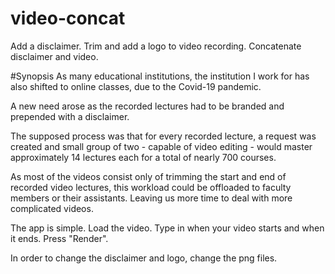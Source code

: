 # video-concat
Add a disclaimer. Trim and add a logo to video recording. Concatenate disclaimer and video.

#Synopsis
As many educational institutions, the institution I work for has also shifted to online classes, due to the Covid-19 pandemic.

A new need arose as the recorded lectures had to be branded and prepended with a disclaimer.

The supposed process was that for every recorded lecture, a request was created and small group of two - capable of video editing - would master approximately 14 lectures each for a total of nearly 700 courses.

As most of the videos consist only of trimming the start and end of recorded video lectures, this workload could be offloaded to faculty members or their assistants. Leaving us more time to deal with more complicated videos.

The app is simple. Load the video. Type in when your video starts and when it ends. Press "Render".

In order to change the disclaimer and logo, change the png files.
